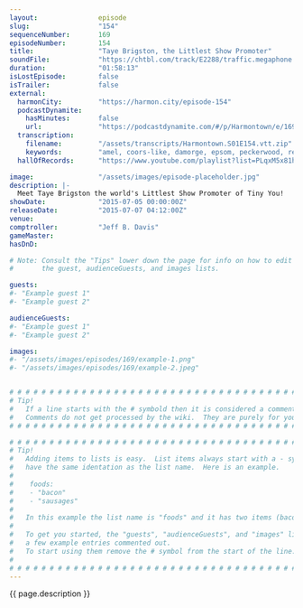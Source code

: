```yaml
---
layout:               episode
slug:                 "154"
sequenceNumber:       169
episodeNumber:        154
title:                "Taye Brigston, the Littlest Show Promoter"
soundFile:            "https://chtbl.com/track/E2288/traffic.megaphone.fm/STA9547733715.mp3?updated=1561582514"
duration:             "01:58:13"
isLostEpisode:        false
isTrailer:            false
external:
  harmonCity:         "https://harmon.city/episode-154"
  podcastDynamite:
    hasMinutes:       false
    url:              "https://podcastdynamite.com/#/p/Harmontown/e/169/154"
  transcription:
    filename:         "/assets/transcripts/Harmontown.S01E154.vtt.zip"
    keywords:         "amel, coors-like, damorge, epsom, peckerwood, realsies, t-a-y-e, caesars, whopper, encrypted, all-black, intestine, cologne, peyote, caesar's, klux, ku, promoter, ty, darcy, peele, nibble, confessions, dehumanization, kung"
  hallOfRecords:      "https://www.youtube.com/playlist?list=PLqxM5x81hNOaZfA8iI50Hst5TRPsj-5gl"

image:                "/assets/images/episode-placeholder.jpg"
description: |-
  Meet Taye Brigston the world's Littlest Show Promoter of Tiny You!
showDate:             "2015-07-05 00:00:00Z"
releaseDate:          "2015-07-07 04:12:00Z"
venue:                
comptroller:          "Jeff B. Davis"
gameMaster:           
hasDnD:               

# Note: Consult the "Tips" lower down the page for info on how to edit
#       the guest, audienceGuests, and images lists.

guests:
#- "Example guest 1"
#- "Example guest 2"

audienceGuests:
#- "Example guest 1"
#- "Example guest 2"

images:
#- "/assets/images/episodes/169/example-1.png"
#- "/assets/images/episodes/169/example-2.jpeg"


# # # # # # # # # # # # # # # # # # # # # # # # # # # # # # # # # # # # # # # # # # # # #
# Tip!
#   If a line starts with the # symbold then it is considered a comment.
#   Comments do not get processed by the wiki.  They are purely for your information.
# # # # # # # # # # # # # # # # # # # # # # # # # # # # # # # # # # # # # # # # # # # # #

# # # # # # # # # # # # # # # # # # # # # # # # # # # # # # # # # # # # # # # # # # # # #
# Tip!
#   Adding items to lists is easy.  List items always start with a - symbol and have
#   have the same identation as the list name.  Here is an example.
#
#    foods:
#    - "bacon"
#    - "sausages"
#
#   In this example the list name is "foods" and it has two items (bacon, and sausages).
#
#   To get you started, the "guests", "audienceGuests", and "images" lists below have
#   a few example entries commented out.
#   To start using them remove the # symbol from the start of the line.
#
# # # # # # # # # # # # # # # # # # # # # # # # # # # # # # # # # # # # # # # # # # # # #
---
```


<!-- The episode description will be rendered here -->
{{ page.description }}

<!-- Add your content BELOW here -->
<!-- vvvvvvvvvvvvvvvvvvvvvvvvvvv -->




<!-- ^^^^^^^^^^^^^^^^^^^^^^^^^^^ -->
<!-- Add your content ABOVE here -->

<!-- The episode gallery will be rendered here -->